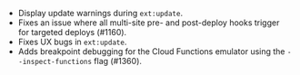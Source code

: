 * Display update warnings during `ext:update`.
* Fixes an issue where all multi-site pre- and post-deploy hooks trigger for targeted deploys (#1160).
* Fixes UX bugs in `ext:update`.
* Adds breakpoint debugging for the Cloud Functions emulator using the `--inspect-functions` flag (#1360).

